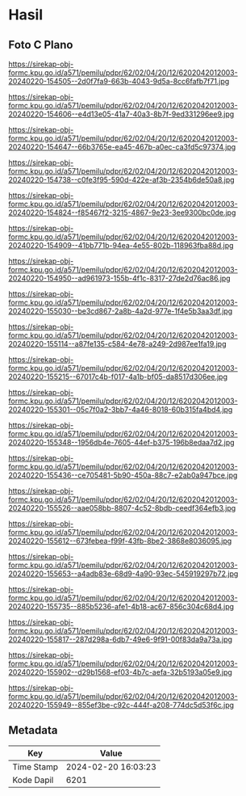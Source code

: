 # Hasil

## Foto C Plano

https://sirekap-obj-formc.kpu.go.id/a571/pemilu/pdpr/62/02/04/20/12/6202042012003-20240220-154505--2d0f7fa9-663b-4043-9d5a-8cc6fafb7f71.jpg

https://sirekap-obj-formc.kpu.go.id/a571/pemilu/pdpr/62/02/04/20/12/6202042012003-20240220-154606--e4d13e05-41a7-40a3-8b7f-9ed331296ee9.jpg

https://sirekap-obj-formc.kpu.go.id/a571/pemilu/pdpr/62/02/04/20/12/6202042012003-20240220-154647--66b3765e-ea45-467b-a0ec-ca3fd5c97374.jpg

https://sirekap-obj-formc.kpu.go.id/a571/pemilu/pdpr/62/02/04/20/12/6202042012003-20240220-154738--c0fe3f95-590d-422e-af3b-2354b6de50a8.jpg

https://sirekap-obj-formc.kpu.go.id/a571/pemilu/pdpr/62/02/04/20/12/6202042012003-20240220-154824--f85467f2-3215-4867-9e23-3ee9300bc0de.jpg

https://sirekap-obj-formc.kpu.go.id/a571/pemilu/pdpr/62/02/04/20/12/6202042012003-20240220-154909--41bb771b-94ea-4e55-802b-118963fba88d.jpg

https://sirekap-obj-formc.kpu.go.id/a571/pemilu/pdpr/62/02/04/20/12/6202042012003-20240220-154950--ad961973-155b-4f1c-8317-27de2d76ac86.jpg

https://sirekap-obj-formc.kpu.go.id/a571/pemilu/pdpr/62/02/04/20/12/6202042012003-20240220-155030--be3cd867-2a8b-4a2d-977e-1f4e5b3aa3df.jpg

https://sirekap-obj-formc.kpu.go.id/a571/pemilu/pdpr/62/02/04/20/12/6202042012003-20240220-155114--a87fe135-c584-4e78-a249-2d987ee1fa19.jpg

https://sirekap-obj-formc.kpu.go.id/a571/pemilu/pdpr/62/02/04/20/12/6202042012003-20240220-155215--67017c4b-f017-4a1b-bf05-da8517d306ee.jpg

https://sirekap-obj-formc.kpu.go.id/a571/pemilu/pdpr/62/02/04/20/12/6202042012003-20240220-155301--05c7f0a2-3bb7-4a46-8018-60b315fa4bd4.jpg

https://sirekap-obj-formc.kpu.go.id/a571/pemilu/pdpr/62/02/04/20/12/6202042012003-20240220-155348--1956db4e-7605-44ef-b375-196b8edaa7d2.jpg

https://sirekap-obj-formc.kpu.go.id/a571/pemilu/pdpr/62/02/04/20/12/6202042012003-20240220-155436--ce705481-5b90-450a-88c7-e2ab0a947bce.jpg

https://sirekap-obj-formc.kpu.go.id/a571/pemilu/pdpr/62/02/04/20/12/6202042012003-20240220-155526--aae058bb-8807-4c52-8bdb-ceedf364efb3.jpg

https://sirekap-obj-formc.kpu.go.id/a571/pemilu/pdpr/62/02/04/20/12/6202042012003-20240220-155612--673febea-f99f-43fb-8be2-3868e8036095.jpg

https://sirekap-obj-formc.kpu.go.id/a571/pemilu/pdpr/62/02/04/20/12/6202042012003-20240220-155653--a4adb83e-68d9-4a90-93ec-545919297b72.jpg

https://sirekap-obj-formc.kpu.go.id/a571/pemilu/pdpr/62/02/04/20/12/6202042012003-20240220-155735--885b5236-afe1-4b18-ac67-856c304c68d4.jpg

https://sirekap-obj-formc.kpu.go.id/a571/pemilu/pdpr/62/02/04/20/12/6202042012003-20240220-155817--287d298a-6db7-49e6-9f91-00f83da9a73a.jpg

https://sirekap-obj-formc.kpu.go.id/a571/pemilu/pdpr/62/02/04/20/12/6202042012003-20240220-155902--d29b1568-ef03-4b7c-aefa-32b5193a05e9.jpg

https://sirekap-obj-formc.kpu.go.id/a571/pemilu/pdpr/62/02/04/20/12/6202042012003-20240220-155949--855ef3be-c92c-444f-a208-774dc5d53f6c.jpg


## Metadata

| Key        | Value               |
| ---------- | ------------------- |
| Time Stamp | 2024-02-20 16:03:23 |
| Kode Dapil | 6201                |



